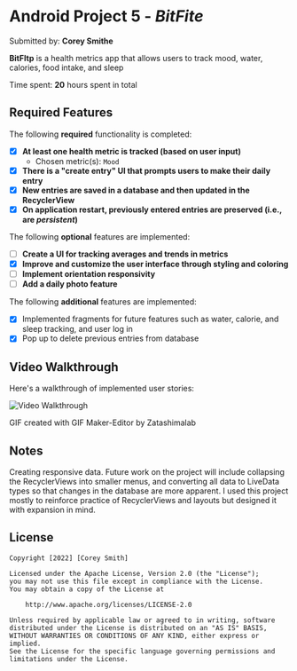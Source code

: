# Android Project 5 - *BitFite*

Submitted by: **Corey Smithe**

**BitFItp** is a health metrics app that allows users to track mood, water, calories, food intake, and sleep 

Time spent: **20** hours spent in total

## Required Features

The following **required** functionality is completed:

- [x] **At least one health metric is tracked (based on user input)**
  - Chosen metric(s): `Mood`
- [x] **There is a "create entry" UI that prompts users to make their daily entry**
- [x] **New entries are saved in a database and then updated in the RecyclerView**
- [x] **On application restart, previously entered entries are preserved (i.e., are *persistent*)**
 
The following **optional** features are implemented:

- [ ] **Create a UI for tracking averages and trends in metrics**
- [x] **Improve and customize the user interface through styling and coloring**
- [ ] **Implement orientation responsivity**
- [ ] **Add a daily photo feature**

The following **additional** features are implemented:

- [x] Implemented fragments for future features such as water, calorie, and sleep tracking, and user log in
- [x] Pop up to delete previous entries from database

## Video Walkthrough

Here's a walkthrough of implemented user stories:

<img src='bitfit.gif' title='Video Walkthrough' width='' alt='Video Walkthrough' />


GIF created with GIF Maker-Editor by Zatashimalab


## Notes

Creating responsive data. Future work on the project will include collapsing the RecyclerViews into smaller menus, and
converting all data to LiveData types so that changes in the database are more apparent. I used this project mostly to
reinforce practice of RecyclerViews and layouts but designed it with expansion in mind.

## License

    Copyright [2022] [Corey Smith]

    Licensed under the Apache License, Version 2.0 (the "License");
    you may not use this file except in compliance with the License.
    You may obtain a copy of the License at

        http://www.apache.org/licenses/LICENSE-2.0

    Unless required by applicable law or agreed to in writing, software
    distributed under the License is distributed on an "AS IS" BASIS,
    WITHOUT WARRANTIES OR CONDITIONS OF ANY KIND, either express or implied.
    See the License for the specific language governing permissions and
    limitations under the License.
